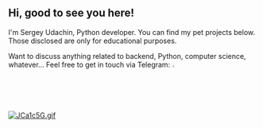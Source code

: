 ## Hi, good to see you here!

I'm Sergey Udachin, Python developer. 
You can find my pet projects below. Those disclosed are only for educational purposes.

Want to discuss anything related to backend, Python, computer science, whatever...
Feel free to get in touch via Telegram: [<img width=2%  src='https://cdn.simpleicons.org/telegram' alt='@grandpraline'>](https://t.me/grandpraline)

[![JCa1c5G.gif](https://iili.io/JCa1c5G.gif)](https://freeimage.host/ru)
